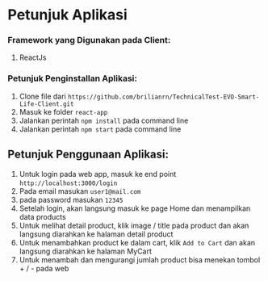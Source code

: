 # Petunjuk Aplikasi

### Framework yang Digunakan pada Client:
1. ReactJs

### Petunjuk Penginstallan Aplikasi:
1. Clone file dari ```https://github.com/brilianrn/TechnicalTest-EVO-Smart-Life-Client.git```
2. Masuk ke folder ```react-app```
3. Jalankan perintah ```npm install``` pada command line
4. Jalankan perintah ```npm start``` pada command line

## Petunjuk Penggunaan Aplikasi:
1. Untuk login pada web app, masuk ke end point ```http://localhost:3000/login```
2. Pada email masukan ```user1@mail.com```
3. pada password masukan ```12345```
4. Setelah login, akan langsung masuk ke page Home dan menampilkan data products
5. Untuk melihat detail product, klik image / title pada product dan akan langsung diarahkan ke halaman detail product
6. Untuk menambahkan product ke dalam cart, klik ```Add to Cart``` dan akan langsung diarahkan ke halaman MyCart
7. Untuk menambah dan mengurangi jumlah product bisa menekan tombol + / - pada web
